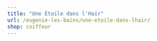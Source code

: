 ```yaml
---
title: "Une Étoile dans l'Hair"
url: /eugenie-les-bains/une-etoile-dans-lhair/
shop: coiffeur
---
```

